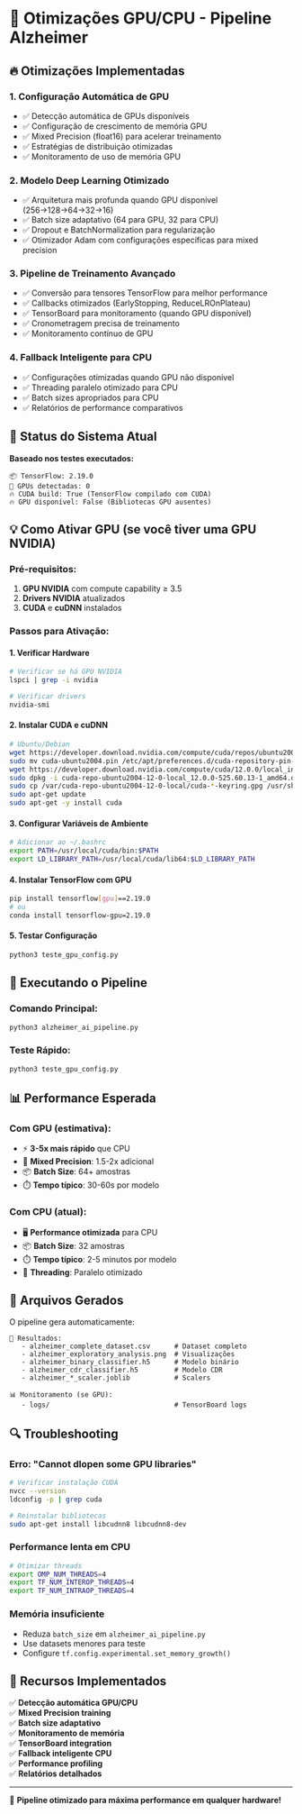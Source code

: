 # 🚀 Otimizações GPU/CPU - Pipeline Alzheimer

## 🔥 Otimizações Implementadas

### 1. **Configuração Automática de GPU**
- ✅ Detecção automática de GPUs disponíveis
- ✅ Configuração de crescimento de memória GPU
- ✅ Mixed Precision (float16) para acelerar treinamento
- ✅ Estratégias de distribuição otimizadas
- ✅ Monitoramento de uso de memória GPU

### 2. **Modelo Deep Learning Otimizado**
- ✅ Arquitetura mais profunda quando GPU disponível (256→128→64→32→16)
- ✅ Batch size adaptativo (64 para GPU, 32 para CPU)
- ✅ Dropout e BatchNormalization para regularização
- ✅ Otimizador Adam com configurações específicas para mixed precision

### 3. **Pipeline de Treinamento Avançado**
- ✅ Conversão para tensores TensorFlow para melhor performance
- ✅ Callbacks otimizados (EarlyStopping, ReduceLROnPlateau)
- ✅ TensorBoard para monitoramento (quando GPU disponível)
- ✅ Cronometragem precisa de treinamento
- ✅ Monitoramento contínuo de GPU

### 4. **Fallback Inteligente para CPU**
- ✅ Configurações otimizadas quando GPU não disponível
- ✅ Threading paralelo otimizado para CPU
- ✅ Batch sizes apropriados para CPU
- ✅ Relatórios de performance comparativos

## 🔧 Status do Sistema Atual

**Baseado nos testes executados:**

```
📦 TensorFlow: 2.19.0
🎯 GPUs detectadas: 0
🔥 CUDA build: True (TensorFlow compilado com CUDA)
🔥 GPU disponível: False (Bibliotecas GPU ausentes)
```

## 💡 Como Ativar GPU (se você tiver uma GPU NVIDIA)

### Pré-requisitos:
1. **GPU NVIDIA** com compute capability ≥ 3.5
2. **Drivers NVIDIA** atualizados
3. **CUDA** e **cuDNN** instalados

### Passos para Ativação:

#### 1. Verificar Hardware
```bash
# Verificar se há GPU NVIDIA
lspci | grep -i nvidia

# Verificar drivers
nvidia-smi
```

#### 2. Instalar CUDA e cuDNN
```bash
# Ubuntu/Debian
wget https://developer.download.nvidia.com/compute/cuda/repos/ubuntu2004/x86_64/cuda-ubuntu2004.pin
sudo mv cuda-ubuntu2004.pin /etc/apt/preferences.d/cuda-repository-pin-600
wget https://developer.download.nvidia.com/compute/cuda/12.0.0/local_installers/cuda-repo-ubuntu2004-12-0-local_12.0.0-525.60.13-1_amd64.deb
sudo dpkg -i cuda-repo-ubuntu2004-12-0-local_12.0.0-525.60.13-1_amd64.deb
sudo cp /var/cuda-repo-ubuntu2004-12-0-local/cuda-*-keyring.gpg /usr/share/keyrings/
sudo apt-get update
sudo apt-get -y install cuda
```

#### 3. Configurar Variáveis de Ambiente
```bash
# Adicionar ao ~/.bashrc
export PATH=/usr/local/cuda/bin:$PATH
export LD_LIBRARY_PATH=/usr/local/cuda/lib64:$LD_LIBRARY_PATH
```

#### 4. Instalar TensorFlow com GPU
```bash
pip install tensorflow[gpu]==2.19.0
# ou
conda install tensorflow-gpu=2.19.0
```

#### 5. Testar Configuração
```bash
python3 teste_gpu_config.py
```

## 🚀 Executando o Pipeline

### Comando Principal:
```bash
python3 alzheimer_ai_pipeline.py
```

### Teste Rápido:
```bash
python3 teste_gpu_config.py
```

## 📊 Performance Esperada

### Com GPU (estimativa):
- ⚡ **3-5x mais rápido** que CPU
- 🧠 **Mixed Precision**: 1.5-2x adicional
- 📦 **Batch Size**: 64+ amostras
- ⏱️ **Tempo típico**: 30-60s por modelo

### Com CPU (atual):
- 🖥️ **Performance otimizada** para CPU
- 📦 **Batch Size**: 32 amostras
- ⏱️ **Tempo típico**: 2-5 minutos por modelo
- 🔧 **Threading**: Paralelo otimizado

## 🎯 Arquivos Gerados

O pipeline gera automaticamente:

```
📁 Resultados:
   - alzheimer_complete_dataset.csv      # Dataset completo
   - alzheimer_exploratory_analysis.png  # Visualizações
   - alzheimer_binary_classifier.h5      # Modelo binário
   - alzheimer_cdr_classifier.h5         # Modelo CDR
   - alzheimer_*_scaler.joblib           # Scalers

📊 Monitoramento (se GPU):
   - logs/                               # TensorBoard logs
```

## 🔍 Troubleshooting

### Erro: "Cannot dlopen some GPU libraries"
```bash
# Verificar instalação CUDA
nvcc --version
ldconfig -p | grep cuda

# Reinstalar bibliotecas
sudo apt-get install libcudnn8 libcudnn8-dev
```

### Performance lenta em CPU
```bash
# Otimizar threads
export OMP_NUM_THREADS=4
export TF_NUM_INTEROP_THREADS=4
export TF_NUM_INTRAOP_THREADS=4
```

### Memória insuficiente
- Reduza `batch_size` em `alzheimer_ai_pipeline.py`
- Use datasets menores para teste
- Configure `tf.config.experimental.set_memory_growth()`

## 🎉 Recursos Implementados

✅ **Detecção automática GPU/CPU**  
✅ **Mixed Precision training**  
✅ **Batch size adaptativo**  
✅ **Monitoramento de memória**  
✅ **TensorBoard integration**  
✅ **Fallback inteligente CPU**  
✅ **Performance profiling**  
✅ **Relatórios detalhados**  

---

🚀 **Pipeline otimizado para máxima performance em qualquer hardware!** 